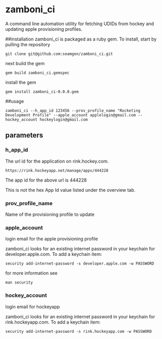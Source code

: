 # zamboni_ci

A command line automation utility for fetching UDIDs from hockey and updating apple provisioning profiles.

##installation
zamboni_ci is packaged as a ruby gem. To install, start by pulling the repository

```
git clone git@github.com:seamgen/zamboni_ci.git
```

next build the gem

```
gem build zamboni_ci.gemspec
```

install the gem

```
gem install zamboni_ci-0.0.0.gem
```

##usage

```
zamboni_ci --h_app_id 123456 --prov_profile_name "Rocketing Development Profile" --apple_account applelogin@gmail.com --hockey_account hockeylogin@gmail.com
```
## parameters

### h\_app_id
The url id for the application on rink.hockey.com. 

```
https://rink.hockeyapp.net/manage/apps/444228
```

The app id for the above url is 444228

This is not the hex App Id value listed under the overview tab.

### prov\_profile_name
Name of the provisioning profile to update
### apple_account
login email for the apple provisioning profile

zamboni_ci looks for an existing internet password in your keychain for developer.apple.com. To add a keychain item:

```
security add-internet-password -s developer.apple.com -w PASSWORD
```

for more information see

```
man security
```


### hockey_account
login email for hockeyapp

zamboni_ci looks for an existing internet password in your keychain for rink.hockeyapp.com. To add a keychain item:

```
security add-internet-password -s rink.hockeyapp.com -w PASSWORD
```
